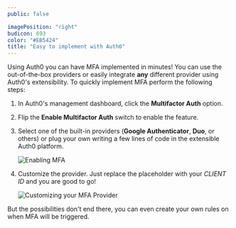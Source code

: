 ```yaml
---
public: false

imagePosition: "right"
budicon: 693
color: "#EB5424"
title: "Easy to implement with Auth0"
---
```


Using Auth0 you can have MFA implemented in minutes! You can use the out-of-the-box providers or easily integrate **any** different provider using Auth0's extensibility.
To quickly implement MFA perform the following steps:

1. In Auth0's management dashboard, click the **Multifactor Auth** option.

2. Flip the **Enable Multifactor Auth** switch to enable the feature.

3. Select one of the built-in providers (**Google Authenticator**, **Duo**, or others) or plug your own writing a few lines of code in the extensible Auth0 platform.

	![Enabling MFA](https://cdn.auth0.com/content/multi-factor-authentication/enabling-mfa.png)

4.  Customize the provider. Just replace the placeholder with your _CLIENT ID_ and you are good to go!

	![Customizing your MFA Provider](https://cdn.auth0.com/content/multi-factor-authentication/customizing-provider.png)

But the possibilities don't end there, you can even create your own rules on when MFA will be triggered.
